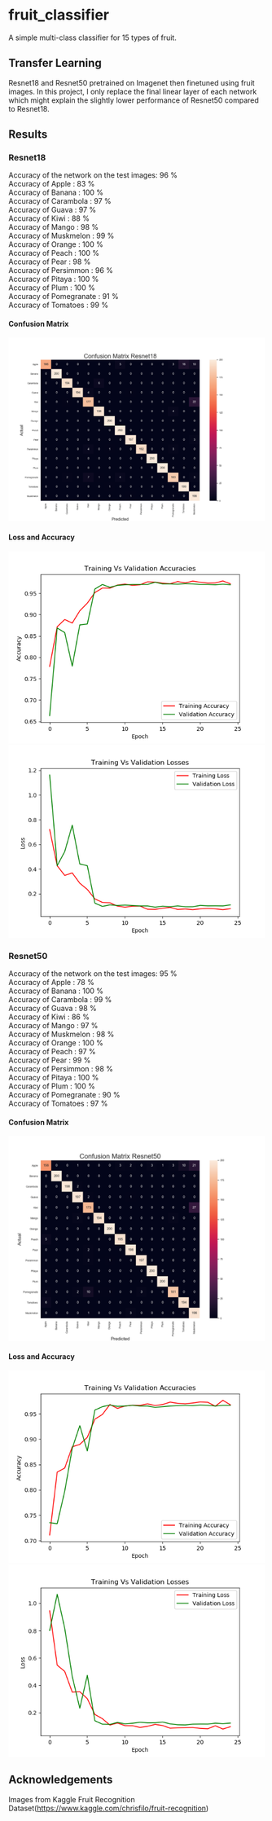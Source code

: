 # fruit_classifier
A simple multi-class classifier for 15 types of fruit.
## Transfer Learning
Resnet18 and Resnet50 pretrained on Imagenet then finetuned using fruit images. In this project, I only replace the final linear layer of each network which might explain the slightly lower performance of Resnet50 compared to Resnet18.
## Results
### Resnet18
Accuracy of the network on the test images: 96 %  
Accuracy of Apple : 83 %  
Accuracy of Banana : 100 %  
Accuracy of Carambola : 97 %  
Accuracy of Guava : 97 %  
Accuracy of  Kiwi : 88 %  
Accuracy of Mango : 98 %  
Accuracy of Muskmelon : 99 %  
Accuracy of Orange : 100 %  
Accuracy of Peach : 100 %  
Accuracy of  Pear : 98 %  
Accuracy of Persimmon : 96 %  
Accuracy of Pitaya : 100 %  
Accuracy of  Plum : 100 %  
Accuracy of Pomegranate : 91 %  
Accuracy of Tomatoes : 99 %  
#### Confusion Matrix
![Confusion Matrix for Resnet18](resnet18_confusion_matrix.png)  
 #### Loss and Accuracy
![Training vs Validation Accuracy for Resnet18](resnet18_train_val_acc.png) 
![Training vs Validation Loss for Resnet18](resnet18_train_val_loss.png) 

### Resnet50
Accuracy of the network on the test images: 95 %  
Accuracy of Apple : 78 %  
Accuracy of Banana : 100 %  
Accuracy of Carambola : 99 %  
Accuracy of Guava : 98 %  
Accuracy of  Kiwi : 86 %  
Accuracy of Mango : 97 %  
Accuracy of Muskmelon : 98 %  
Accuracy of Orange : 100 %  
Accuracy of Peach : 97 %  
Accuracy of  Pear : 99 %  
Accuracy of Persimmon : 98 %  
Accuracy of Pitaya : 100 %  
Accuracy of  Plum : 100 %  
Accuracy of Pomegranate : 90 %  
Accuracy of Tomatoes : 97 %  
#### Confusion Matrix
![Confusion Matrix for Resnet50](resnet50_confusion_matrix.png)
 #### Loss and Accuracy
![Training vs Validation Accuracy for Resnet50](resnet50_train_val_acc.png)
![Training vs Validation Loss for Resnet50](resnet50_train_val_loss.png) 

## Acknowledgements
Images from Kaggle Fruit Recognition Dataset(https://www.kaggle.com/chrisfilo/fruit-recognition)
